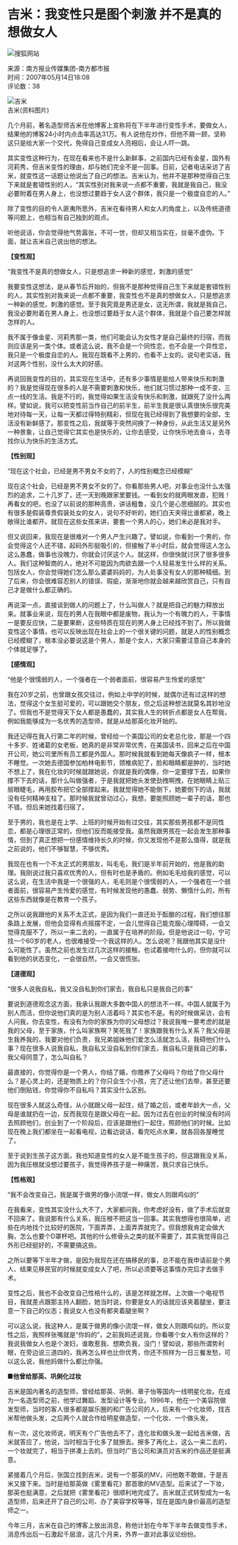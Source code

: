 # 吉米：我变性只是图个刺激 并不是真的想做女人

![搜狐网站](https://news.sohu.com/images/20061223/sohu_logo.gif)

来源：南方报业传媒集团-南方都市报  
时间：2007年05月14日18:08  
评论数：38

![吉米](https://photocdn.sohu.com/20070514/Img250013939.jpg)  
吉米(资料图片)

几个月前，著名造型师吉米在他博客上宣称将在下半年进行变性手术，要做女人，结果他的博客24小时内点击率高达31万。有人说他在炒作，但他不屑一顾，坚称这只是给大家一个交代，免得自己变成女人亮相后，会让人吓一跳。

其实变性这种行为，在现在看来也不是什么新鲜事，之前国内已经有金星，国外有河莉秀，但吉米变性的理由，却与她们完全不是一回事。日前，记者电话采访了吉米，就变性这一话题让他说出了自己的想法。吉米认为，他并不是那种觉得自己生下来就是套错性别的人，“其实性别对我来说一点都不重要，我就是我自己，我没必要附着在男人身上，也没想过要趋于女人这个群体，我只是一个极度自恋的人。”

除了变性的目的令人匪夷所思外，吉米在看待男人和女人的角度上，以及传统道德等问题上，也相当有自己独到的观点。

听他说话，你会觉得他气势嚣张，不可一世，但却又相当实在，丝毫不虚伪。下面，就让吉米自己说出他的想法。

**【变性观】**

“我变性不是真的想做女人，只是想追求一种新的感觉，刺激的感觉”

我要变性这想法，是从春节后开始的，但我不是那种觉得自己生下来就是套错性别的人，其实性别对我来说一点都不重要，我变性也不是真的想做女人，只是想追求一种新的感觉，刺激的感觉。至于我究竟是男还是女，这无所谓，我就是我自己，我没必要附着在男人身上，也没想过要趋于女人这个群体，我就是个自己要怎样就怎样的人。

我不属于像金星、河莉秀那一类，他们可能会认为女性才是自己最终的归宿，而我则应该是另一类个体。或者这么说，我不会是一个同性恋，也不会是一个异性恋，我只是一个极度自恋的人。我现在既看不上男的，也看不上女的。说句老实话，我对这两个性别，没什么太大的好感。

再说回我变性的目的，其实现在生活中，还有多少事情是能给人带来快乐和刺激的？我是觉得现在很多的人是不需要刺激和快乐，他们就习惯过那种一成不变、三点一线的生活。我是不行的，我觉得如果生活没有快乐和刺激，就跟死了没什么两样。譬如说，我可以把变性前当作自己的前半生，前半生我是很认真很快乐很完美地对待每一天，让每一天都过得特别精彩，但现在我已经得到了我想要的全部，生活没有新鲜感了。那变性之后，我就等于突然间换了一种身份，从此生活又是另外一种景象，让自己觉得它其实也是快乐的，让你去感受，让你快乐地去奋斗，去寻找你认为快乐的生活方式。

**【性别观】**

“现在这个社会，已经是男不男女不女的了，人的性别概念已经模糊”

现在这个社会，已经是男不男女不女的了。你看那些男人吧，对事业也没什么太强烈的追求，二十几岁了，还一天到晚跟家里要钱。一看到女的就两眼发直，犯贱！再看女的吧，也没了以前说的那种高贵，讲话粗鲁，没几个是心思细腻的。其实也有很多是假装尊贵假装处女的女人，说句不好听的，她们白天夹得比谁都紧，晚上敞得比谁都开。就现在这些女孩来讲，要套一个男人的心，她们未必是我对手。

但又说回来，我现在是很难对一个男人产生兴趣了。譬如说，你看到一个男的，你会觉得这个人还不错，起码外形挺吸引的，但接触了半小时后，就会觉得这人怎么这么愚蠢，做事也没魄力，你就会讨厌这个人。就这样，你很快就讨厌了很多很多人。我们这种智商的人，绝对不可能因为肉欲去跟一个人轻易发生什么样的关系。包括女人，你会觉得她们怎么那么婆婆妈妈的，为人处事没有女人的那种精细。到了后来，你会很难容忍别人的错误、瑕疵，渐渐地你就会越来越欣赏自己，只有自己才是做什么都正确的。

再说深一点，直接谈到做人的问题上了，什么叫做人？就是把自己的魅力释放出来。就事业来说，现在的男人在我眼中都是废物，我认为一个有魄力的人，干事情一是要反应快，二是要果断，这些特质在现在的男人身上已经找不到了。所以我做变性这个事情，也可以反映出现在社会上的一个很关键的问题，就是人的性别概念已经模糊了，根本没必要说这是个男人，那是个女人，大家只需要注意自己本身的个体就足够了。

**【感情观】**

“他是个很懦弱的人，一个强者在一个弱者面前，很容易产生怜爱的感觉”

我在20岁之前，也曾跟女孩交往过，例如上中学的时候，就偶尔还有过这样的想法，觉得这个女生挺可爱的，可以跟她交个朋友，但之后这种想法就莫名其妙地没了。但我也不是觉得天下女人都是愚蠢的，其实我人生的转折点都是女人在帮我，例如我能够成为一名优秀的造型师，就是从给那英化妆开始的。

我还记得在我入行第二年的时候，曾经给一个美国公司的女老总化妆，那是一个四十多岁、姓诸葛的女老板，她真的是非常非常优秀，在美国读书，回来之后在中国开公司，她公司里所有员工都是外国人。那时候我就看到她每天像疯子一样，根本不睡觉。一次她去德国参加柏林电影节，颈椎病犯了，脸和眼睛都是肿的，当时她不想上了，我在化妆的时候就跟她说，你就是我的偶像，你一定要撑下去，如果你撑不下去的话，那什么叫做强者，于是我就把她头发使劲拽啊拽，在她眼睛上贴三层眼睫毛，再用胶布把它全部撑起来。我就觉得她不能倒下，她要倒下的话，我就没有任何精神支柱了。那时候我就曾动过心，我想，要能照顾她一辈子的话，那也不错。但后来她找着归宿了。

至于男的，我也是在上学、上班的时候开始有过交往，其实那些男孩都不是同性恋，都是心理很正常的，但他们反而能接受我。虽然我跟男孩在一起会发生那种事情，但到了真正想把一份感情维持长久的时候，你又发现他不是那么值得，就是我之前说的，他们不够智慧，不够优秀。

我现在也有一个不太正式的男朋友，叫毛毛，我们是半年前开始的，他是我的助理。我刚说过我只喜欢优秀的人，但有时也是矛盾的。例如毛毛给我的感觉，可以这么说，在生活中我是一个很强的人，毛毛则是个很懦弱的人，一个强者在一个弱者面前，很容易产生怜爱的感觉，有时候发现他的愚蠢、弱势、懒惰什么的，所有这些东西就像是在教育一个孩子。

之所以说我跟他的关系不太正式，是因为我们一直还处于酝酿的过程，我们想往那条路上发展，但他会显得有点摇摆不定，一会儿觉得自己能克服心理障碍，一会又觉得克服不了，所以一来二去的，一直属于在培养的阶段。但是他说过一句，宁可找一个60岁的老人，也很难接受一个我这样的人。怎么说呢？我跟他其实是没什么可能性了。虽然之前也发生过几次这样的接触，也试着接吻什么的，但你就可以看到他的状态变化，一会很自然，一会又很慌张。

**【道德观】**

“很多人说我自私，我又没自私到你们家去，我自私只是我自己的事”

要说到道德观念这方面，我承认我跟大多数中国人的想法不一样。中国人就属于为别人而活，但你说他们真的是为别人活着吗？其实也不是。有的时候做采访，会有人问我，你去变性，有没有为你的家族为你的父母想过？我说我唯一要考虑的就是我的父母，至于家族，什么叫家族啊？笑死我了！家族跟我有什么关系？我父母是生我养我的，我要对他们负责，我兄弟姐妹他们爱怎么活就怎么活，我碍他们什么事？现在很多人说我自私，我自私又没自私到你们家去，我自私只是我自己的事，我父母同意了，怎么叫自私？

最直接的，你觉得你是一个男人，你结了婚，你赡养了父母吗？你给了你父母什么？是心灵上的，还是物质上的？你只会生个小孩，完了还让他们去带，甚至还要他们倒贴钱，你觉得你不自私吗？其实没什么区别。

现在很多人就这么奇怪，从小就跟父母一起住，结了婚之后，或者年龄大一点，父母是谁就扔在一边，反而我现在是跟父母在一起。因为过去在创业的时候没有时间去照顾他们，创业到了一个阶段后，应该是跟他们一起住，照顾他们的时候。比如现在晚上我们都坐在一起看电视，边看边说话，看完吃点水果，就各回各屋睡觉了。

至于说到生孩子这方面，我也知道变性的女人是不能生孩子的，但这跟我没关系，因为我压根就没想过要孩子，我觉得养孩子是一种痛苦，我只求自己快乐。

**【性格观】**

“我不会改变自己，我是属于做男的像小流氓一样，做女人则跟鸡似的”

在我看来，变性其实没什么大不了，大家都问我，你考虑好没有，做了手术后就变不回来了。我说那有什么关系，我压根不把这当一回事。其实我想得也很简单，迟些在内地找个比较好的医院，下面弄弄，上面弄弄就完了。但我想我肯定会做大胸，怎么也要个D罩杯吧。其他的什么修骨头之类的就不需要了，其实我觉得自己外形已经挺好的，不需要搞这些。

之所以要等下半年才做，是因为我现在还在搞移民的事，总不能在我申请前是个男人、结果见移民官的时候就变成女人了吧，所以必须要等这事情办完后才去做手术。

变性之后，我也不会改变自己性格什么的，该是怎样就怎样。上次做一个电视节目，我就差点跟那主持人翻脸，她当时说，你要是女人的话就应该夹着腿坐，要注意一下自己的仪态；我说女人也没有都夹着腿坐啊？

可以这么说，我这种人，是属于做男的像小流氓一样，做女人则跟鸡似的。所以变性之后，我照样张嘴就是“你妈的”，之前我妈还说我，你看哪个女人有你这样的？我说我做女人也是个泼妇，谁敢惹我、想欺负我，没门！譬如说，那些所谓势利眼，在旁边说三道四的，我再怎么样也比你优秀，你还不照样为一日三餐发愁，可以这么说，我他妈做什么都比你强。

**■他曾给那英、巩俐化过妆**

吉米是国内著名的造型师，曾经给那英、巩俐、章子怡等国内一线明星化妆。在成为一名造型师之前，他学过舞蹈、发型设计等专业。1996年，他在一个美容院做发型师，当时的客人很多都是娱乐圈的和广告公司的人，后来有一个化妆师，找吉米帮他做头发，之后两个人就合作给明星做造型，一个化妆、一个做头发。

有一次，这化妆师说，明天有个广告他去不了，连化妆和做头发一起给吉米做，吉米就答应了，他说，当时相当于化多了就擦去。擦多了再化上，这么一来二去的，一个妆就完了，相当于拼凑上去的。但当时广告公司和演员对吉米的作品还是挺满意。

紧接着几个月后，张国立找到吉米，说有一个那英的MV，问他敢不敢做，于是吉米又接下来。当时是给那英做《雾里看花》那首歌的MV造型。后来试了一下妆，那英也挺满意，之后就把《雾里看花》很顺利地完成了。吉米就正式转型成为一名造型师，后来还开了自己的公司、办了美容学校等等，现在是国内身价最高的造型师之一。

今年三月，吉米在自己的博客上放出消息，称他计划在今年下半年去做变性手术，消息传出后一石激起千层浪，这几个月来，外界一直对此事议论纷纷。
<!-- tcd_original_link http://yule.sohu.com/20070514/n250013938.shtml -->
